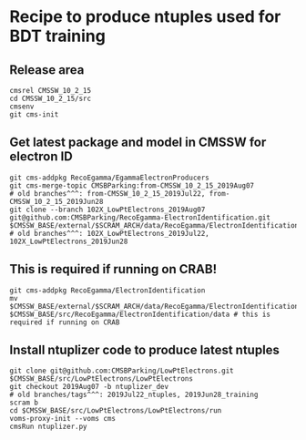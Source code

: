 # Recipe to produce ntuples used for BDT training 

## Release area
```
cmsrel CMSSW_10_2_15
cd CMSSW_10_2_15/src
cmsenv
git cms-init
```

## Get latest package and model in CMSSW for electron ID 
```
git cms-addpkg RecoEgamma/EgammaElectronProducers
git cms-merge-topic CMSBParking:from-CMSSW_10_2_15_2019Aug07
# old branches^^^: from-CMSSW_10_2_15_2019Jul22, from-CMSSW_10_2_15_2019Jun28
git clone --branch 102X_LowPtElectrons_2019Aug07 git@github.com:CMSBParking/RecoEgamma-ElectronIdentification.git $CMSSW_BASE/external/$SCRAM_ARCH/data/RecoEgamma/ElectronIdentification/data
# old branches^^^: 102X_LowPtElectrons_2019Jul22, 102X_LowPtElectrons_2019Jun28
```

## This is required if running on CRAB!
```
git cms-addpkg RecoEgamma/ElectronIdentification
mv $CMSSW_BASE/external/$SCRAM_ARCH/data/RecoEgamma/ElectronIdentification/data/LowPtElectrons $CMSSW_BASE/src/RecoEgamma/ElectronIdentification/data # this is required if running on CRAB
 ```

## Install ntuplizer code to produce latest ntuples
```
git clone git@github.com:CMSBParking/LowPtElectrons.git $CMSSW_BASE/src/LowPtElectrons/LowPtElectrons 
git checkout 2019Aug07 -b ntuplizer_dev
# old branches/tags^^^: 2019Jul22_ntuples, 2019Jun28_training
scram b
cd $CMSSW_BASE/src/LowPtElectrons/LowPtElectrons/run
voms-proxy-init --voms cms
cmsRun ntuplizer.py
```
